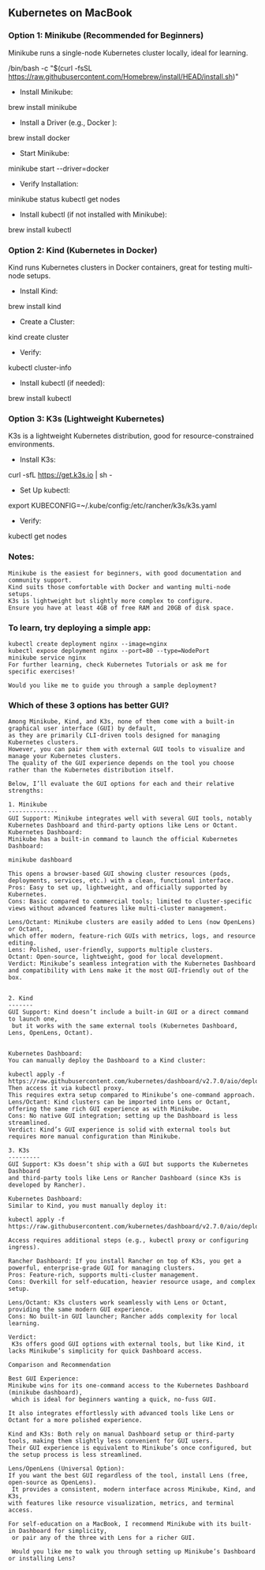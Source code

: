 ## Kubernetes on   MacBook  

### Option 1: Minikube (Recommended for Beginners)
Minikube runs a single-node Kubernetes cluster locally, ideal for learning.
 
/bin/bash -c "$(curl -fsSL https://raw.githubusercontent.com/Homebrew/install/HEAD/install.sh)"

- Install Minikube:
 
brew install minikube

- Install a Driver (e.g., Docker ):
 
brew install docker
 
- Start Minikube:
 
minikube start --driver=docker
 
- Verify Installation:
 
minikube status
kubectl get nodes

- Install kubectl (if not installed with Minikube):
 
brew install kubectl

### Option 2: Kind (Kubernetes in Docker)
Kind runs Kubernetes clusters in Docker containers, great for testing multi-node setups.

- Install Kind:

brew install kind

- Create a Cluster:

kind create cluster

- Verify:

kubectl cluster-info

- Install kubectl (if needed):
 
brew install kubectl

### Option 3: K3s (Lightweight Kubernetes)
K3s is a lightweight Kubernetes distribution, good for resource-constrained environments.

- Install K3s:
 
curl -sfL https://get.k3s.io | sh -

- Set Up kubectl:

export KUBECONFIG=~/.kube/config:/etc/rancher/k3s/k3s.yaml

- Verify:
 
kubectl get nodes


### Notes:
```
Minikube is the easiest for beginners, with good documentation and community support.
Kind suits those comfortable with Docker and wanting multi-node setups.
K3s is lightweight but slightly more complex to configure.
Ensure you have at least 4GB of free RAM and 20GB of disk space.
```

### To learn, try deploying a simple app:
``` 
kubectl create deployment nginx --image=nginx
kubectl expose deployment nginx --port=80 --type=NodePort
minikube service nginx
For further learning, check Kubernetes Tutorials or ask me for specific exercises!

Would you like me to guide you through a sample deployment?
```


### Which of these 3 options has better GUI?

```
Among Minikube, Kind, and K3s, none of them come with a built-in graphical user interface (GUI) by default,
as they are primarily CLI-driven tools designed for managing Kubernetes clusters.
However, you can pair them with external GUI tools to visualize and manage your Kubernetes clusters.
The quality of the GUI experience depends on the tool you choose rather than the Kubernetes distribution itself.

Below, I’ll evaluate the GUI options for each and their relative strengths:

1. Minikube
--------------
GUI Support: Minikube integrates well with several GUI tools, notably Kubernetes Dashboard and third-party options like Lens or Octant.
Kubernetes Dashboard:
Minikube has a built-in command to launch the official Kubernetes Dashboard:

minikube dashboard

This opens a browser-based GUI showing cluster resources (pods, deployments, services, etc.) with a clean, functional interface.
Pros: Easy to set up, lightweight, and officially supported by Kubernetes.
Cons: Basic compared to commercial tools; limited to cluster-specific views without advanced features like multi-cluster management.

Lens/Octant: Minikube clusters are easily added to Lens (now OpenLens) or Octant,
which offer modern, feature-rich GUIs with metrics, logs, and resource editing.
Lens: Polished, user-friendly, supports multiple clusters.
Octant: Open-source, lightweight, good for local development.
Verdict: Minikube’s seamless integration with the Kubernetes Dashboard and compatibility with Lens make it the most GUI-friendly out of the box.


2. Kind
-------
GUI Support: Kind doesn’t include a built-in GUI or a direct command to launch one,
 but it works with the same external tools (Kubernetes Dashboard, Lens, OpenLens, Octant).


Kubernetes Dashboard:
You can manually deploy the Dashboard to a Kind cluster:

kubectl apply -f https://raw.githubusercontent.com/kubernetes/dashboard/v2.7.0/aio/deploy/recommended.yaml
Then access it via kubectl proxy.
This requires extra setup compared to Minikube’s one-command approach.
Lens/Octant: Kind clusters can be imported into Lens or Octant, offering the same rich GUI experience as with Minikube.
Cons: No native GUI integration; setting up the Dashboard is less streamlined.
Verdict: Kind’s GUI experience is solid with external tools but requires more manual configuration than Minikube.

3. K3s
---------
GUI Support: K3s doesn’t ship with a GUI but supports the Kubernetes Dashboard
and third-party tools like Lens or Rancher Dashboard (since K3s is developed by Rancher).

Kubernetes Dashboard:
Similar to Kind, you must manually deploy it:

kubectl apply -f https://raw.githubusercontent.com/kubernetes/dashboard/v2.7.0/aio/deploy/recommended.yaml

Access requires additional steps (e.g., kubectl proxy or configuring ingress).

Rancher Dashboard: If you install Rancher on top of K3s, you get a powerful, enterprise-grade GUI for managing clusters.
Pros: Feature-rich, supports multi-cluster management.
Cons: Overkill for self-education, heavier resource usage, and complex setup.

Lens/Octant: K3s clusters work seamlessly with Lens or Octant, providing the same modern GUI experience.
Cons: No built-in GUI launcher; Rancher adds complexity for local learning.

Verdict:
 K3s offers good GUI options with external tools, but like Kind, it lacks Minikube’s simplicity for quick Dashboard access.

Comparison and Recommendation

Best GUI Experience:
Minikube wins for its one-command access to the Kubernetes Dashboard (minikube dashboard),
 which is ideal for beginners wanting a quick, no-fuss GUI.

It also integrates effortlessly with advanced tools like Lens or Octant for a more polished experience.

Kind and K3s: Both rely on manual Dashboard setup or third-party tools, making them slightly less convenient for GUI users.
Their GUI experience is equivalent to Minikube’s once configured, but the setup process is less streamlined.

Lens/OpenLens (Universal Option):
If you want the best GUI regardless of the tool, install Lens (free, open-source as OpenLens).
 It provides a consistent, modern interface across Minikube, Kind, and K3s,
with features like resource visualization, metrics, and terminal access.

For self-education on a MacBook, I recommend Minikube with its built-in Dashboard for simplicity,
 or pair any of the three with Lens for a richer GUI.

 Would you like me to walk you through setting up Minikube’s Dashboard or installing Lens?
```
